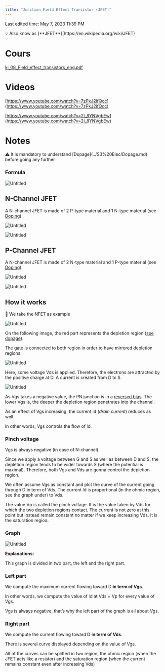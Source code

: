 ```yaml
---
title: "Junction Field Effect Transistor (JFET)"
---
```

Last edited time: May 7, 2023 11:39 PM

<aside>
💡 Also know as [**JFET**](https://en.wikipedia.org/wiki/JFET)

</aside>

# Cours

[kj_08_Field_effect_transistors_eng.pdf](Junction%20Field%20Effect%20Transistor%20(JFET)/kj_08_Field_effect_transistors_eng.pdf)

# Videos

[https://www.youtube.com/watch?v=7zPkJ2ifQcc](https://www.youtube.com/watch?v=7zPkJ2ifQcc)

[https://www.youtube.com/watch?v=2I_8YNVgbEw](https://www.youtube.com/watch?v=2I_8YNVgbEw)

# Notes

<aside>
⚠️ It is mandatory to understand [Dopage](../S3%20Elec/Dopage.md) before going any further

</aside>

### Formula

![Untitled](Junction%20Field%20Effect%20Transistor%20(JFET)/Untitled.png)

## N-Channel JFET

A N-channel JFET is made of 2 P-type material and 1 N-type material (see [Doping](Metal%20Oxyde%20Semiconductor%20Field%20Effect%20Transistor%20.md))

![Untitled](Junction%20Field%20Effect%20Transistor%20(JFET)/Untitled%201.png)

![Untitled](Junction%20Field%20Effect%20Transistor%20(JFET)/Untitled%202.png)

## P-Channel JFET

A N-channel JFET is made of 2 N-type material and 1 P-type material (see [Doping](Metal%20Oxyde%20Semiconductor%20Field%20Effect%20Transistor%20.md))

![Untitled](Junction%20Field%20Effect%20Transistor%20(JFET)/Untitled%203.png)

![Untitled](Junction%20Field%20Effect%20Transistor%20(JFET)/Untitled%204.png)

## How it works

<aside>
👀 We take the NFET as example

</aside>

![Untitled](Junction%20Field%20Effect%20Transistor%20(JFET)/Untitled%205.png)

On the following image, the red part represents the depletion region ([see dopage](../S3%20Elec/Dopage.md)).

The gate is connected to both region in order to have mirrored depletion regions.

![Untitled](Junction%20Field%20Effect%20Transistor%20(JFET)/Untitled%206.png)

Here, some voltage Vds is applied. Therefore, the electrons are attracted by the positive charge at D. A current is created from D to S.

![Untitled](Junction%20Field%20Effect%20Transistor%20(JFET)/Untitled%207.png)

As Vgs takes a negative value, the PN junction is in a [reversed bias](../S3%20Elec/Dopage.md). The lower Vgs is, the deeper the depletion region penetrates into the channel.

As an effect of Vgs increasing, the current Id (*drain current*) reduces as well.

In other words, Vgs controls the flow of Id.

### Pinch voltage

Vgs is always negative (in case of N-channel).

Since we apply a voltage between G and S as well as between D and S, the depletion region tends to be wider towards S (where the potential is maximal). Therefore, both Vgs and Vds are gonna control the depletion region. 

We often assume Vgs as constant and plot the curve of the current going through D in term of Vds. The current Id is proportional (in the ohmic region, see the graph under) to Vds. 

The value Vp is called the pinch voltage. It is the value taken by Vds for which the two depletion regions contact. The current is not zero at this point but instead remain constant no matter if we keep increasing Vds. It is the saturation region.

### Graph

![Untitled](Junction%20Field%20Effect%20Transistor%20(JFET)/Untitled%208.png)

**Explanations:**

This graph is divided in two part, the left and the right part.

### Left part

We compute the maximum current flowing toward D **in term of Vgs**.

In other words, we compute the value of Id at Vds = Vp for every value of Vgs.

Vgs is always negative, that’s why the left part of the graph is all about Vgs.

### Right part

We compute the current flowing toward D **in term of Vds**.

There is several curve displayed depending on the value of Vgs.

All of the curves can be splitted in two region, the ohmic region (when the JFET acts like a resistor) and the saturation region (when the current remains constant even after increasing Vds)
